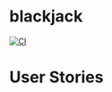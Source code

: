 # blackjack
[![CI](https://github.com/egorklimov/blackjack/actions/workflows/package.yml/badge.svg)](https://github.com/egorklimov/blackjack/actions/workflows/package.yml)

# User Stories

